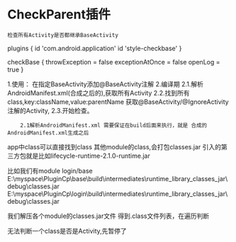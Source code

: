 #  CheckParent插件
    检查所有Activity是否都继承BaseActivity

plugins {
    id 'com.android.application'
    id 'style-checkbase'
}

checkBase {
    throwException = false
    exceptionAtOnce = false
    openLog = true
}

1.使用：
    在指定BaseActivity添加@BaseActivity注解
2.编译期
    2.1.解析AndroidManifest.xml(合成之后的),获取所有Activity
    2.2.找到所有class,key:className,value:parentName
        获取@BaseActivity/@IgnoreActivity 注解的Activity,
    2.3.开始检查。
        
        2.1解析AndroidManifest.xml 需要保证在build后面来执行，就是 合成的AndroidManifest.xml生成之后


app中class可以直接找到class
其他module的class,会打包classes.jar
引入的第三方包就是比如lifecycle-runtime-2.1.0-runtime.jar

比如我们有module
login/base
E:\myspace\PluginCp\base\build\intermediates\runtime_library_classes_jar\debug\classes.jar
E:\myspace\PluginCp\login\build\intermediates\runtime_library_classes_jar\debug\classes.jar

我们解压各个module的classes.jar文件
得到.class文件列表，在遍历判断


无法判断一个class是否是Activity,先暂停了